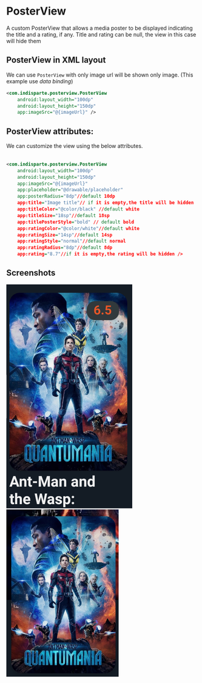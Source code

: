 # PosterView

A custom PosterView that allows a media poster to be displayed indicating the title and a rating, if
any. Title and rating can be null, the view in this case will hide them

## PosterView in XML layout

We can use `PosterView` with only image url will be shown only image. (This example use _data
binding_)

```xml
<com.indisparte.posterview.PosterView 
    android:layout_width="100dp" 
    android:layout_height="150dp"
    app:imageSrc="@{imageUrl}" />
```    

## PosterView attributes:

We can customize the view using the below attributes.

```xml

<com.indisparte.posterview.PosterView 
    android:layout_width="100dp" 
    android:layout_height="150dp"
    app:imageSrc="@{imageUrl}" 
    app:placeholder="@drawable/placeholder"
    app:posterRadius="8dp"//default 10dp
    app:title="Image title"// if it is empty,the title will be hidden
    app:titleColor="@color/black" //default white
    app:titleSize="18sp"//default 18sp
    app:titlePosterStyle="bold" // default bold
    app:ratingColor="@color/white"//default white
    app:ratingSize="14sp"//default 14sp
    app:ratingStyle="normal"//default normal
    app:ratingRadius="8dp"//default 8dp
    app:rating="8.7"//if it is empty,the rating will be hidden />
```  

## Screenshots

![screenshot_image_title_vote](screenshot/poster_title_vote.png)
![screenshot_only_image](screenshot/poster.png)


